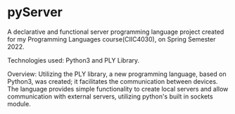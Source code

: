 # pyServer

A declarative and functional server programming language project created for my Programming Languages course(CIIC4030), on Spring Semester 2022. 

Technologies used: Python3 and PLY Library.

Overview:
Utilizing the PLY library, a new programming language, based on Python3, was created; it facilitates the communication between devices. 
The language provides simple functionality to create local servers and allow communication with external servers, utilizing python's built in sockets module.
